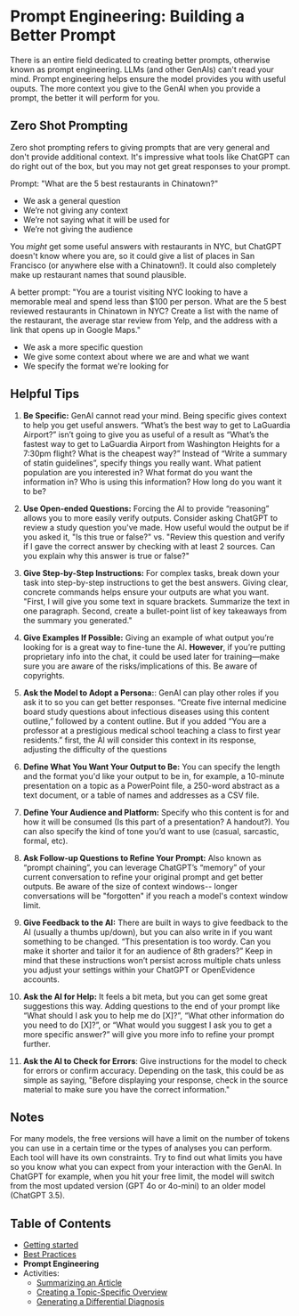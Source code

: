 # Prompt Engineering: Building a Better Prompt
There is an entire field dedicated to creating better prompts, otherwise known as prompt engineering. LLMs (and other GenAIs) can't read your mind. Prompt engineering helps ensure the model provides you with useful ouputs. The more context you give to the GenAI when you provide a prompt, the better it will perform for you.

## Zero Shot Prompting
Zero shot prompting refers to giving prompts that are very general and don't provide additional context. It's impressive what tools like ChatGPT can do right out of the box, but you may not get great responses to your prompt.

Prompt: "What are the 5 best restaurants in Chinatown?"
- We ask a general question
- We’re not giving any context
- We’re not saying what it will be used for
- We’re not giving the audience

You *might* get some useful answers with restaurants in NYC, but ChatGPT doesn't know where you are, so it could give a list of places in San Francisco (or anywhere else with a Chinatown!). It could also completely make up restaurant names that sound plausible.

A better prompt: "You are a tourist visiting NYC looking to have a memorable meal and spend less than $100 per person. What are the 5 best reviewed restaurants in Chinatown in NYC? Create a list with the name of the restaurant, the average star review from Yelp, and the address with a link that opens up in Google Maps."
- We ask a more specific question
- We give some context about where we are and what we want
- We specify the format we're looking for

## Helpful Tips
1. **Be Specific:**  GenAI cannot read your mind. Being specific gives context to help you get useful answers. “What’s the best way to get to LaGuardia Airport?” isn’t going to give you as useful of a result as “What’s the fastest way to get to LaGuardia Airport from Washington Heights for a 7:30pm flight? What is the cheapest way?” Instead of “Write a summary of statin guidelines”, specify things you really want. What patient population are you interested in? What format do you want the information in? Who is using this information? How long do you want it to be?

2. **Use Open-ended Questions:**  Forcing the AI to provide “reasoning” allows you to more easily verify outputs. Consider asking ChatGPT to review a study question you've made. How useful would the output be if you asked it, "Is this true or false?" vs. "Review this question and verify if I gave the correct answer by checking with at least 2 sources. Can you explain why this answer is true or false?"

3. **Give Step-by-Step Instructions:** For complex tasks, break down your task into step-by-step instructions to get the best answers. Giving clear, concrete commands helps ensure your outputs are what you want. "First, I will give you some text in square brackets. Summarize the text in one paragraph. Second, create a bullet-point list of key takeaways from the summary you generated."

4. **Give Examples If Possible:** Giving an example of what output you’re looking for is a great way to fine-tune the AI. **However**, if you’re putting proprietary info into the chat, it could be used later for training—make sure you are aware of the risks/implications of this. Be aware of copyrights.

5. **Ask the Model to Adopt a Persona:**:  GenAI can play other roles if you ask it to so you can get better responses. “Create five internal medicine board study questions about infectious diseases using this content outline,” followed by a content outline. But if you added “You are a professor at a prestigious medical school teaching a class to first year residents.” first, the AI will consider this context in its response, adjusting the difficulty of the questions

6. **Define What You Want Your Output to Be:**  You can specify the length and the format you'd like your output to be in, for example, a 10-minute presentation on a topic as a PowerPoint file, a 250-word abstract as a text document, or a table of names and addresses as a CSV file.

7. **Define Your Audience and Platform:**  Specify who this content is for and how it will be consumed (Is this part of a presentation? A handout?). You can also specify the kind of tone you’d want to use (casual, sarcastic, formal, etc).

8. **Ask Follow-up Questions to Refine Your Prompt:** Also known as “prompt chaining”, you can leverage ChatGPT’s “memory” of your current conversation to refine your original prompt and get better outputs. Be aware of the size of context windows-- longer conversations will be "forgotten" if you reach a model's context window limit.

9. **Give Feedback to the AI:** There are built in ways to give feedback to the AI (usually a thumbs up/down), but you can also write in if you want something to be changed. “This presentation is too wordy. Can you make it shorter and tailor it for an audience of 8th graders?” Keep in mind that these instructions won’t persist across multiple chats unless you adjust your settings within your ChatGPT or OpenEvidence accounts.

10. **Ask the AI for Help:**  It feels a bit meta, but you can get some great suggestions this way. Adding questions to the end of your prompt like “What should I ask you to help me do [X]?”, “What other information do you need to do [X]?”, or “What would you suggest I ask you to get a more specific answer?” will give you more info to refine your prompt further.

11.  **Ask the AI to Check for Errors**: Give instructions for the model to check for errors or confirm accuracy. Depending on the task, this could be as simple as saying, "Before displaying your response, check in the source material to make sure you have the correct information."

## Notes
For many models, the free versions will have a limit on the number of tokens you can use in a certain time or the types of analyses you can perform. Each tool will have its own constraints. Try to find out what limits you have so you know what you can expect from your interaction with the GenAI. In ChatGPT for example, when you hit your free limit, the model will switch from the most updated version (GPT 4o or 4o-mini) to an older model (ChatGPT 3.5).

## Table of Contents
- [Getting started](https://wpcrp.github.io/promptathon/getting_started.html)
- [Best Practices](https://wpcrp.github.io/promptathon/best_practices.html)
- **Prompt Engineering**
- Activities:
	- [Summarizing an Article](https://wpcrp.github.io/promptathon/article_summary.html)
	- [Creating a Topic-Specific Overview](https://wpcrp.github.io/promptathon/topic_overview.html)
	- [Generating a Differential Diagnosis](https://wpcrp.github.io/promptathon/differential_diagnosis.html)
